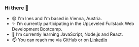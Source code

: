 ### Hi there 👋

- 😄 I'm Ines and I'm based in Vienna, Austria.
- ✨ I’m currently participating in the UpLeveled Fullstack Web Development Bootcamp.
- 🌱 I’m currently learning JavaScript, Node.js and React.
- 📫 You can reach me via GitHub or on [LinkedIn](https://www.linkedin.com/in/inespart/)
